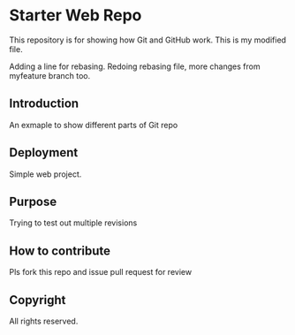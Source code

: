 # Starter Web Repo

This repository is for showing how Git and GitHub work. This is my modified file.

Adding a line for rebasing. Redoing rebasing file, more changes from myfeature branch too.

## Introduction
An exmaple to show different parts of Git repo

## Deployment
Simple web project. 

## Purpose
Trying to test out multiple revisions

## How to contribute
Pls fork this repo and issue pull request for review
## Copyright
All rights reserved.